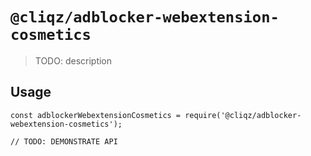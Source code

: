 # `@cliqz/adblocker-webextension-cosmetics`

> TODO: description

## Usage

```
const adblockerWebextensionCosmetics = require('@cliqz/adblocker-webextension-cosmetics');

// TODO: DEMONSTRATE API
```
